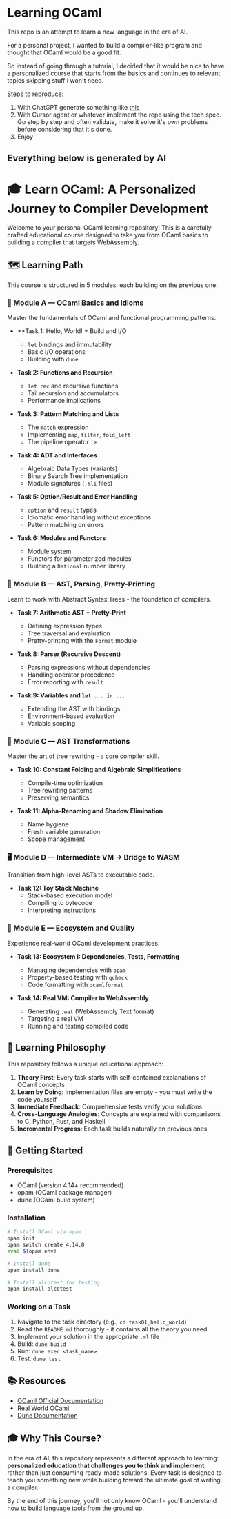 # Learning OCaml

This repo is an attempt to learn a new language in the era of AI.

For a personal project, I wanted to build a compiler-like program and thought that OCaml would be a good fit.

So instead of going through a tutorial, I decided that it would be nice to have a personalized course that starts from the basics and continues to relevant topics skipping stuff I won't need.


Steps to reproduce:
1. With ChatGPT generate something like [this](.cursor/rules/00-initial.mdc)
2. With Cursor agent or whatever implement the repo using the tech spec. Go step by step and often validate, make it solve it's own problems before considering that it's done.
3. Enjoy

## Everything below is generated by AI

# 🎓 Learn OCaml: A Personalized Journey to Compiler Development

Welcome to your personal OCaml learning repository! This is a carefully crafted educational course designed to take you from OCaml basics to building a compiler that targets WebAssembly.

## 🗺️ Learning Path

This course is structured in 5 modules, each building on the previous one:

### 📘 Module A — OCaml Basics and Idioms

Master the fundamentals of OCaml and functional programming patterns.

- **Task 1: Hello, World! + Build and I/O
  - `let` bindings and immutability
  - Basic I/O operations
  - Building with `dune`
  
- **Task 2: Functions and Recursion**
  - `let rec` and recursive functions
  - Tail recursion and accumulators
  - Performance implications
  
- **Task 3: Pattern Matching and Lists**
  - The `match` expression
  - Implementing `map`, `filter`, `fold_left`
  - The pipeline operator `|>`
  
- **Task 4: ADT and Interfaces**
  - Algebraic Data Types (variants)
  - Binary Search Tree implementation
  - Module signatures (`.mli` files)
  
- **Task 5: Option/Result and Error Handling**
  - `option` and `result` types
  - Idiomatic error handling without exceptions
  - Pattern matching on errors
  
- **Task 6: Modules and Functors**
  - Module system
  - Functors for parameterized modules
  - Building a `Rational` number library

### 🌳 Module B — AST, Parsing, Pretty-Printing

Learn to work with Abstract Syntax Trees - the foundation of compilers.

- **Task 7: Arithmetic AST + Pretty-Print**
  - Defining expression types
  - Tree traversal and evaluation
  - Pretty-printing with the `Format` module
  
- **Task 8: Parser (Recursive Descent)**
  - Parsing expressions without dependencies
  - Handling operator precedence
  - Error reporting with `result`
  
- **Task 9: Variables and `let ... in ...`**
  - Extending the AST with bindings
  - Environment-based evaluation
  - Variable scoping

### 🔄 Module C — AST Transformations

Master the art of tree rewriting - a core compiler skill.

- **Task 10: Constant Folding and Algebraic Simplifications**
  - Compile-time optimization
  - Tree rewriting patterns
  - Preserving semantics
  
- **Task 11: Alpha-Renaming and Shadow Elimination**
  - Name hygiene
  - Fresh variable generation
  - Scope management

### 🖥️ Module D — Intermediate VM → Bridge to WASM

Transition from high-level ASTs to executable code.

- **Task 12: Toy Stack Machine**
  - Stack-based execution model
  - Compiling to bytecode
  - Interpreting instructions

### 🚀 Module E — Ecosystem and Quality

Experience real-world OCaml development practices.

- **Task 13: Ecosystem I: Dependencies, Tests, Formatting**
  - Managing dependencies with `opam`
  - Property-based testing with `qcheck`
  - Code formatting with `ocamlformat`
  
- **Task 14: Real VM: Compiler to WebAssembly**
  - Generating `.wat` (WebAssembly Text format)
  - Targeting a real VM
  - Running and testing compiled code

## 🎯 Learning Philosophy

This repository follows a unique educational approach:

1. **Theory First**: Every task starts with self-contained explanations of OCaml concepts
2. **Learn by Doing**: Implementation files are empty - you must write the code yourself
3. **Immediate Feedback**: Comprehensive tests verify your solutions
4. **Cross-Language Analogies**: Concepts are explained with comparisons to C, Python, Rust, and Haskell
5. **Incremental Progress**: Each task builds naturally on previous ones

## 🚀 Getting Started

### Prerequisites

- OCaml (version 4.14+ recommended)
- opam (OCaml package manager)
- dune (OCaml build system)

### Installation

```bash
# Install OCaml via opam
opam init
opam switch create 4.14.0
eval $(opam env)

# Install dune
opam install dune

# Install alcotest for testing
opam install alcotest
```

### Working on a Task

1. Navigate to the task directory (e.g., `cd task01_hello_world`)
2. Read the `README.md` thoroughly - it contains all the theory you need
3. Implement your solution in the appropriate `.ml` file
4. Build: `dune build`
5. Run: `dune exec <task_name>`
6. Test: `dune test`

## 📚 Resources

- [OCaml Official Documentation](https://ocaml.org/docs)
- [Real World OCaml](https://dev.realworldocaml.org/)
- [Dune Documentation](https://dune.readthedocs.io/)

## 🎓 Why This Course?

In the era of AI, this repository represents a different approach to learning: **personalized education that challenges you to think and implement**, rather than just consuming ready-made solutions. Every task is designed to teach you something new while building toward the ultimate goal of writing a compiler.

By the end of this journey, you'll not only know OCaml - you'll understand how to build language tools from the ground up.
